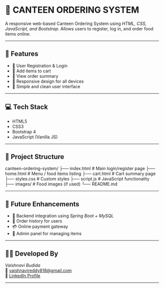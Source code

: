 # 🥗 CANTEEN ORDERING SYSTEM

A responsive web-based Canteen Ordering System using *HTML, CSS, JavaScript, and Bootstrap*. Allows users to register, log in, and order food items online.

---

## 📌 Features

- 🔐 User Registration & Login  
- 🛒 Add items to cart  
- 📃 View order summary  
- 📱 Responsive design for all devices  
- 🎨 Simple and clean user interface  

---

## 💻 Tech Stack

- HTML5  
- CSS3  
- Bootstrap 4  
- JavaScript (Vanilla JS)  

---

## 📁 Project Structure

canteen-ordering-system/
├── index.html # Main login/register page
├── home.html # Menu / food items listing
├── cart.html # Cart summary page
├── styles.css # Custom styles
├── script.js # JavaScript functionality
├── images/ # Food images (if used)
└── README.md


---

## 🚀 Future Enhancements

- 🔄 Backend integration using *Spring Boot + MySQL*
- 🧾 Order history for users
- 💳 Online payment gateway
- 🔐 Admin panel for managing items

---



## 👩‍💻 Developed By

*Vaishnavi Budida*  
📧 vaishnavireddy818@gmail.com  
🔗 [LinkedIn Profile](https://www.linkedin.com/in/budida-vaishnavi)

---
